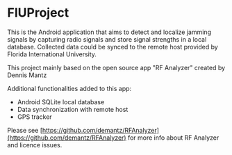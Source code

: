 # FIUProject

This is the Android application that aims to detect and localize jamming signals by capturing radio signals and store signal strengths in a local database. Collected data could be synced to the remote host provided by Florida International University.

This project mainly based on the open source app "RF Analyzer" created by Dennis Mantz

Additional functionalities added to this app:

* Android SQLite local database 
* Data synchronization with remote host
* GPS tracker

Please see [https://github.com/demantz/RFAnalyzer](https://github.com/demantz/RFAnalyzer) for more info about RF Analyzer and licence issues.
